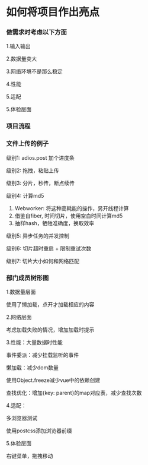 # 如何将项目作出亮点

### 做需求时考虑以下方面

1.输入输出

2.数据量变大

3.网络环境不是那么稳定

4.性能

5.适配

5.体验层面

### 项目流程



### 文件上传的例子

级别1: adios.post 加个进度条

级别2: 拖拽，粘贴上传

级别3: 分片，秒传，断点续传

级别4: 计算md5

1. Webworker: 将这种高耗能的操作，另开线程计算
2. 借鉴自fiber, 时间切片，使用空白时间计算md5
3. 抽样hash，牺牲准确度，换取效率

级别5: 异步任务的并发控制

级别6: 切片超时重启 + 限制重试次数

级别7: 切片大小如何和网络匹配

### 部门成员树形图

1.数据量层面

使用了懒加载，点开才加载相应的内容

2.网络层面

考虑加载失败的情况，增加加载时提示

3.性能：大量数据时性能

事件委派：减少挂载监听的事件

懒加载：减少dom数量

使用Object.freeze减少vue中的依赖创建

查找优化：增加{key: parent}的map对应表，减少查找次数

4.适配：

多浏览器测试

使用postcss添加浏览器前缀

5.体验层面

右键菜单，拖拽移动